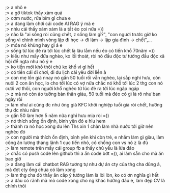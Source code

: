 ;> a nhô e<br>
;> a gỡ tiktok thấy xàm quá<br>
;> cơm nước, rửa bím gì chưa e<br>
;> a đang làm chơi cái code AI RAG ý mà e<br>
;> nhìu cái thấy xàm xàm là a tắt éo coi nữa =))<br>
;> nào là "ai sống ròi cũng chết, z sống làm gì?", "con người trước giờ ko sống vì chính mình vòng lặp đi học -> đi làm -> lặp gia đình -> chết",...<br>
;> móa nó khùng hay gì á e<br>
;> sống từ lúc đẻ ra tới lúc chết là lâu lắm nếu éo có tiền khổ 70năm =))<br>
;> kiểu như mấy đứa nghèo, ko lối thoát, ròi nó đầu độc tư tưởng đầu độc xã hội để ngta như nó ý e<br>
;> ko tiền mới khổ thôi chứ ko khổ vì gì hết<br>
;> có tiền cái đi chơi, đi du lịch cái yêu đời liền à<br>
;> con mẹ lồn già nnay nó gần 50 tuổi rồi vẫn nghèo, lại sắp nghỉ hưu, còn nuôi 2 con ăn học, lo cho tới lúc có vợ nữa chắc nó khổ tới lúc 2 thg con nó cưới vợ thôi, con người khổ nghèo từ lúc đẻ ra tới lúc ngáp ngáp<br>
;> z mà nó còn ảo tưởng bản thân giàu, 50 tuổi mà đéo có gì là rõ như ban ngày ròi<br>
;> làm như ai cũng đc như ông già KFC khởi nghiệp tuổi già ròi chết, hưởng thụ đc nhiu năm<br>
;> gần 50 làm hơn 5 năm nữa nghỉ hưu mịa ròi =))<br>
;> nó thích sống ổn định, bình yên đó e hỉu hem<br>
;> thành ra nó học xong đu lên Ths xin 1 chân làm nhà nước tới giờ nên nghèo đó<br>
;> con người mà thích ổn định, bình yên khi còn trẻ, e nhắm làm gì giàu, làm công ăn lương tháng lãnh 1 cục tiền nhỏ, có chồng con vs nó z là đủ<br>
;> làm remote trên mấy cái group fb a thấy chủ yếu là lừa đảo <br>
;> chắc có push code lên github thì a ẩn code bớt =)), ai làm sẵn cho mà ăn bao giờ<br>
;> a đang làm cái chatbot RAG tương tự như dự án cty của thg cha dũng á, mà đợt cty ổng chưa có làm xong<br>
;> làm thg cha đó thấy ăn cắp ý tưởng làm là lòi lòn, ko có ơn nghĩa gì hết<br>
;> a đâu có rảnh mà mò code xong cho ng khác hưởng đâu e, làm đẹp CV là chính thôi
